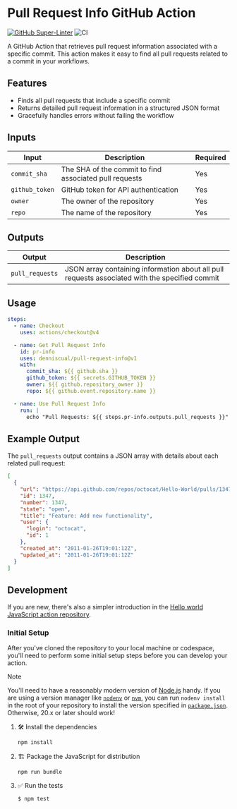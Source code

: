 # Pull Request Info GitHub Action

[![GitHub Super-Linter](https://github.com/actions/javascript-action/actions/workflows/linter.yml/badge.svg)](https://github.com/super-linter/super-linter)
![CI](https://github.com/actions/javascript-action/actions/workflows/ci.yml/badge.svg)

A GitHub Action that retrieves pull request information associated with a
specific commit. This action makes it easy to find all pull requests related to
a commit in your workflows.

## Features

- Finds all pull requests that include a specific commit
- Returns detailed pull request information in a structured JSON format
- Gracefully handles errors without failing the workflow

## Inputs

| Input          | Description                                            | Required |
| -------------- | ------------------------------------------------------ | -------- |
| `commit_sha`   | The SHA of the commit to find associated pull requests | Yes      |
| `github_token` | GitHub token for API authentication                    | Yes      |
| `owner`        | The owner of the repository                            | Yes      |
| `repo`         | The name of the repository                             | Yes      |

## Outputs

| Output          | Description                                                                                    |
| --------------- | ---------------------------------------------------------------------------------------------- |
| `pull_requests` | JSON array containing information about all pull requests associated with the specified commit |

## Usage

```yaml
steps:
  - name: Checkout
    uses: actions/checkout@v4

  - name: Get Pull Request Info
    id: pr-info
    uses: denniscual/pull-request-info@v1
    with:
      commit_sha: ${{ github.sha }}
      github_token: ${{ secrets.GITHUB_TOKEN }}
      owner: ${{ github.repository_owner }}
      repo: ${{ github.event.repository.name }}

  - name: Use Pull Request Info
    run: |
      echo "Pull Requests: ${{ steps.pr-info.outputs.pull_requests }}"
```

## Example Output

The `pull_requests` output contains a JSON array with details about each related
pull request:

```json
[
  {
    "url": "https://api.github.com/repos/octocat/Hello-World/pulls/1347",
    "id": 1347,
    "number": 1347,
    "state": "open",
    "title": "Feature: Add new functionality",
    "user": {
      "login": "octocat",
      "id": 1
    },
    "created_at": "2011-01-26T19:01:12Z",
    "updated_at": "2011-01-26T19:01:12Z"
  }
]
```

## Development

If you are new, there's also a simpler introduction in the
[Hello world JavaScript action repository](https://github.com/actions/hello-world-javascript-action).

### Initial Setup

After you've cloned the repository to your local machine or codespace, you'll
need to perform some initial setup steps before you can develop your action.

> [!NOTE]
>
> You'll need to have a reasonably modern version of
> [Node.js](https://nodejs.org) handy. If you are using a version manager like
> [`nodenv`](https://github.com/nodenv/nodenv) or
> [`nvm`](https://github.com/nvm-sh/nvm), you can run `nodenv install` in the
> root of your repository to install the version specified in
> [`package.json`](./package.json). Otherwise, 20.x or later should work!

1. :hammer_and_wrench: Install the dependencies

   ```bash
   npm install
   ```

2. :building_construction: Package the JavaScript for distribution

   ```bash
   npm run bundle
   ```

3. :white_check_mark: Run the tests

   ```bash
   $ npm test
   ```
